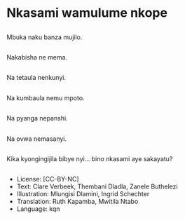 # Nkasami wamulume nkope

##
Mbuka naku banza mujilo.

##
Nakabisha ne mema.

##
Na tetaula nenkunyi.

##
Na kumbaula nemu mpoto.

##
Na pyanga nepanshi.

##
Na ovwa nemasanyi.

##
Kika kyongingijila bibye nyi... bino nkasami aye sakayatu?

##
* License: [CC-BY-NC]
* Text: Clare Verbeek, Thembani Dladla, Zanele Buthelezi
* Illustration: Mlungisi Dlamini, Ingrid Schechter
* Translation: Ruth Kapamba, Mwitila Ntabo
* Language: kqn
